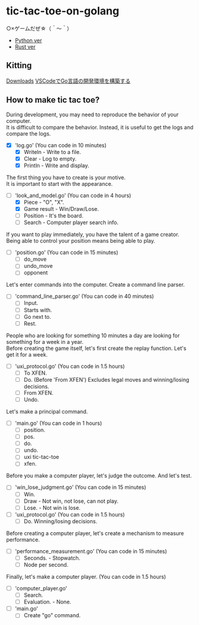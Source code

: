 # tic-tac-toe-on-golang

○×ゲームだぜ☆（＾～＾）

* [Python ver](https://github.com/muzudho/tic-tac-toe-on-python)
* [Rust ver](https://github.com/muzudho/tic-tac-toe)

## Kitting

[Downloads](https://golang.org/dl/)
[VSCodeでGo言語の開発環境を構築する](https://qiita.com/melty_go/items/c977ba594efcffc8b567)

## How to make tic tac toe?

During development, you may need to reproduce the behavior of your computer.  
It is difficult to compare the behavior. Instead, it is useful to get the logs and compare the logs.  

* [x] 'log.go' (You can code in 10 minutes)
  * [x] Writeln - Write to a file.
  * [x] Clear - Log to empty.
  * [x] Println - Write and display.

The first thing you have to create is your motive.  
It is important to start with the appearance.  

* [ ] 'look_and_model.go' (You can code in 4 hours)
  * [x] Piece - "O", "X".
  * [x] Game result - Win/Draw/Lose.
  * [ ] Position - It's the board.
  * [ ] Search - Computer player search info.

If you want to play immediately, you have the talent of a game creator.  
Being able to control your position means being able to play.  

* [ ] 'position.go' (You can code in 15 minutes)
  * [ ] do_move
  * [ ] undo_move
  * [ ] opponent

Let's enter commands into the computer. Create a command line parser.  

* [ ] 'command_line_parser.go' (You can code in 40 minutes)
  * [ ] Input.
  * [ ] Starts with.
  * [ ] Go next to.
  * [ ] Rest.

People who are looking for something 10 minutes a day are looking for something for a week in a year.  
Before creating the game itself, let's first create the replay function. Let's get it for a week.  

* [ ] 'uxi_protocol.go' (You can code in 1.5 hours)
  * [ ] To XFEN.
  * [ ] Do. (Before 'From XFEN') Excludes legal moves and winning/losing decisions.
  * [ ] From XFEN.
  * [ ] Undo.

Let's make a principal command.  

* [ ] 'main.go' (You can code in 1 hours)
  * [ ] position.
  * [ ] pos.
  * [ ] do.
  * [ ] undo.
  * [ ] uxi tic-tac-toe
  * [ ] xfen.

Before you make a computer player, let's judge the outcome. And let's test.  

* [ ] 'win_lose_judgment.go' (You can code in 15 minutes)
  * [ ] Win.
  * [ ] Draw - Not win, not lose, can not play.
  * [ ] Lose. - Not win is lose.
* [ ] 'uxi_protocol.go' (You can code in 1.5 hours)
  * [ ] Do. Winning/losing decisions.

Before creating a computer player, let's create a mechanism to measure performance.  

* [ ] 'performance_measurement.go' (You can code in 15 minutes)
  * [ ] Seconds. - Stopwatch.
  * [ ] Node per second.

Finally, let's make a computer player. (You can code in 1.5 hours)  

* [ ] 'computer_player.go'
  * [ ] Search.
  * [ ] Evaluation. - None.
* [ ] 'main.go'
  * [ ] Create "go" command.
